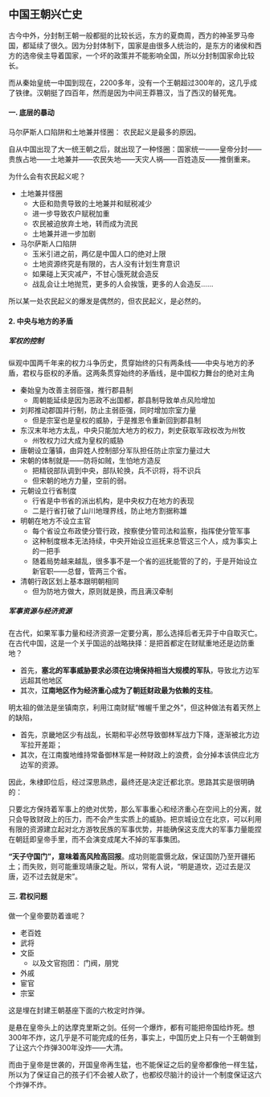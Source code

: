 ## 中国王朝兴亡史

古今中外，分封制王朝一般都挺的比较长远，东方的夏商周，西方的神圣罗马帝国，都延续了很久。因为分封体制下，国家是由很多人统治的，是东方的诸侯和西方的选帝侯主导着国家，一个坏的政策并不能影响全国，所以分封制国家命比较长。

而从秦始皇统一中国到现在，2200多年，没有一个王朝超过300年的，这几乎成了铁律。汉朝挺了四百年，然而是因为中间王莽篡汉，当了西汉的替死鬼。

#### 一. 底层的暴动

马尔萨斯人口陷阱和土地兼并怪圈： 农民起义是最多的原因。

自从中国出现了大一统王朝之后，就出现了一种怪圈：国家统一——皇帝分封——贵族占地——土地兼并——农民失地——天灾人祸——百姓造反——推倒重来。

为什么会有农民起义呢？

- 土地兼并怪圈
    - 大臣和勋贵导致的土地兼并和赋税减少
    - 进一步导致农户赋税加重
    - 农民被迫放弃土地，转而成为流民
    - 土地兼并进一步加剧
- 马尔萨斯人口陷阱
    - 玉米引进之前，两亿是中国人口的绝对上限
    - 土地资源终究是有限的，古人没有计划生育意识
    - 如果碰上天灾减产，不甘心饿死就会造反
    - 战乱会让土地抛荒，更多的人会挨饿，更多的人会造反……

所以某一处农民起义的爆发是偶然的，但农民起义，是必然的。

#### 2. 中央与地方的矛盾

##### 军权的控制

纵观中国两千年来的权力斗争历史，贯穿始终的只有两条线——中央与地方的矛盾，君权与臣权的矛盾。这两条贯穿始终的矛盾线，是中国权力舞台的绝对主角

- 秦始皇为改善主弱臣强，推行郡县制
    - 周朝能延续是因为恶政不出国都，郡县制导致单点风险增加
- 刘邦推动郡国并行制，防止主弱臣强，同时增加宗室力量
    - 但是宗室也是皇权的威胁，于是推恩令重新回到郡县制
- 东汉末年地方太乱，中央只能加大地方的权力，刺史获取军政权改为州牧
    - 州牧权力过大成为皇权的威胁
- 唐朝设立藩镇，由异姓人控制部分军队担任防止宗室力量过大
- 宋朝的体制就是——防将如贼，生怕地方造反
    - 把精锐部队调到中央，部队轮换，兵不识将，将不识兵
    - 但宋朝的地方力量，空前的弱。
- 元朝设立行省制度
    - 行省是中书省的派出机构，是中央权力在地方的表现
    - 二是行省打破了山川地理界线，防止地方割据称雄
- 明朝在地方不设立主官
    - 每个省设立布政使分管行政，按察使分管司法和监察，指挥使分管军事
    - 这种制度根本无法持续，中央开始设立巡抚来总管这三个人，成为事实上的一把手
    - 随着局势越来越乱，很多事不是一个省的巡抚能管的了的，于是开始设立新官职——总督，管两三个省。
- 清朝行政区划上基本跟明朝相同
    - 但为防地方做大，原则就是换，而且满汉牵制

##### 军事资源与经济资源

在古代，如果军事力量和经济资源一定要分离，那么选择后者无异于中自取灭亡。在古代中国，这是一个关乎国运的战略抉择：是把首都定在财赋重地还是边防重地？

- 首先，**塞北的军事威胁要求必须在边境保持相当大规模的军队**，导致北方边军远超其他地区
- 其次，**江南地区作为经济重心成为了朝廷财政最为依赖的支柱**。

明太祖的做法是坐镇南京，利用江南财赋“帷幄千里之外”，但这种做法有着天然上的缺陷，

- 首先，京畿地区少有战乱，长期和平必然导致御林军战力下降，逐渐被北方边军拉开差距；
- 其次，在江南腹地维持常备御林军是一种财政上的浪费，会分掉本该供应北方边军的资源。

因此，朱棣即位后，经过深思熟虑，最终还是决定迁都北京。思路其实是很明确的：

只要北方保持着军事上的绝对优势，那么军事重心和经济重心在空间上的分离，就只会导致财政上的压力，而不会产生实质上的威胁。把京城设立在北京，可以利用有限的资源建立起对北方游牧民族的军事优势，并能确保这支庞大的军事力量能捏在朝廷即皇帝手里，而不会演变成尾大不掉的军事集团。

**“天子守国门”，意味着高风险高回报**。成功则能震慑北敌，保证国防乃至开疆拓土；而失败，则可能重现靖康之耻。所以，常有人说，“明是道坎，迈过去是汉唐，迈不过去就是宋”。

#### 三. 君权问题

做一个皇帝要防着谁呢？

- 老百姓
- 武将
- 文臣
    - 以及文官抱团： 门阀，朋党
- 外戚
- 宦官
- 宗室

这是埋在封建王朝基座下面的六枚定时炸弹。

是悬在皇帝头上的达摩克里斯之剑。任何一个爆炸，都有可能把帝国给炸死。想300年不炸，这几乎是不可能完成的任务，事实上，中国历史上只有一个王朝做到了让这六个炸弹300年没炸——大清。

而由于皇帝是世袭的，开国皇帝再生猛，也不能保证之后的皇帝都像他一样生猛，所以为了保证自己的孩子们不会被人砍了，也都绞尽脑汁的设计一个制度保证这六个炸弹不炸。
